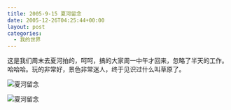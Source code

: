 ```yaml
---
title: 2005-9-15 夏河留念
date: 2005-12-26T04:25:44+00:00
layout: post
categories:
  - 我的世界
---
```

这是我们周末去夏河拍的，呵呵，搞的大家周一中午才回来，忽略了半天的工作。哈哈哈。玩的非常好，景色非常迷人，终于见识过什么叫草原了。

![夏河留念](https://ws1.sinaimg.cn/mw690/622271cdgy1fm82iq78l5j20sg0lcjzx.jpg)

![夏河留念](https://ws1.sinaimg.cn/large/622271cdly1fm82jwmwc9j20sg0lcjzx.jpg)